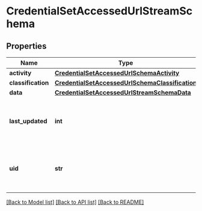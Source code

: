 # CredentialSetAccessedUrlStreamSchema


## Properties
Name | Type | Description | Notes
------------ | ------------- | ------------- | -------------
**activity** | [**CredentialSetAccessedUrlSchemaActivity**](CredentialSetAccessedUrlSchemaActivity.md) |  | 
**classification** | [**CredentialSetAccessedUrlSchemaClassification**](CredentialSetAccessedUrlSchemaClassification.md) |  | [optional] 
**data** | [**CredentialSetAccessedUrlStreamSchemaData**](CredentialSetAccessedUrlStreamSchemaData.md) |  | 
**last_updated** | **int** | Credential set accessed url last modification date. | 
**uid** | **str** | Unique credential set accessed url identifier. | 

[[Back to Model list]](../README.md#documentation-for-models) [[Back to API list]](../README.md#documentation-for-api-endpoints) [[Back to README]](../README.md)



